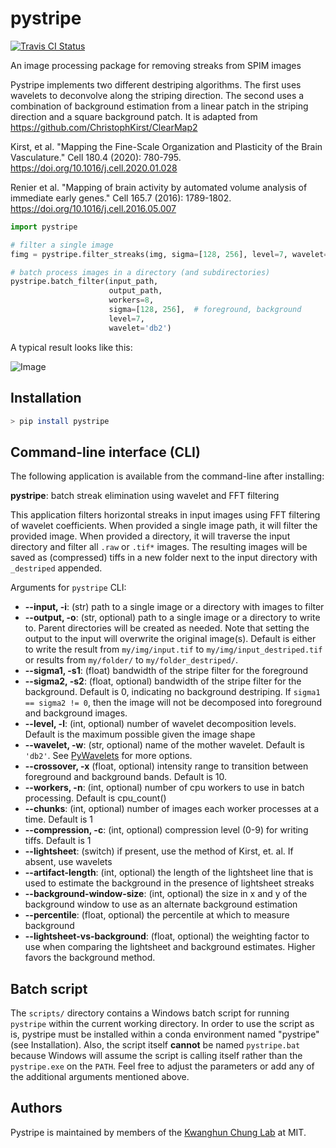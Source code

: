 # pystripe

[![Travis CI Status](https://travis-ci.org/chunglabmit/pystripe.svg?branch=master)](https://travis-ci.org/chunglabmit/pystripe)

An image processing package for removing streaks from SPIM images

Pystripe implements two different destriping algorithms. The first uses
wavelets to deconvolve along the striping direction. The second uses a
combination of background estimation from a linear patch in the striping
direction and a square background patch. It is adapted
from https://github.com/ChristophKirst/ClearMap2

Kirst, et al. "Mapping the Fine-Scale Organization and Plasticity of the Brain Vasculature." 
Cell 180.4 (2020): 780-795.
https://doi.org/10.1016/j.cell.2020.01.028

Renier et al. "Mapping of brain activity by automated volume analysis of immediate early genes."
Cell 165.7 (2016): 1789-1802.
https://doi.org/10.1016/j.cell.2016.05.007


```python
import pystripe

# filter a single image
fimg = pystripe.filter_streaks(img, sigma=[128, 256], level=7, wavelet='db2')

# batch process images in a directory (and subdirectories)
pystripe.batch_filter(input_path, 
                      output_path,
                      workers=8, 
                      sigma=[128, 256],  # foreground, background 
                      level=7, 
                      wavelet='db2')
```

A typical result looks like this:

![Image](./demo/result.jpg?raw=true)

## Installation

```bash
> pip install pystripe
```

## Command-line interface (CLI)

The following application is available from the command-line
after installing:

**pystripe**: batch streak elimination using wavelet and FFT filtering

This application filters horizontal streaks in input images using FFT filtering
of wavelet coefficients. When provided a single image path, it will filter the
provided image. When provided a directory, it will traverse the input directory
and filter all `.raw` or `.tif*` images. The resulting images will be saved
as (compressed) tiffs in a new folder next to the input directory with `_destriped`
appended.

Arguments for `pystripe` CLI:

* **--input, -i**: (str) path to a single image or a directory with images to filter
* **--output, -o**: (str, optional) path to a single image or a directory to write to.
Parent directories will be created as needed. Note that setting the output to the input
will overwrite the original image(s). Default is either to write the result from `my/img/input.tif` to
`my/img/input_destriped.tif` or results from `my/folder/` to `my/folder_destriped/`. 
* **--sigma1, -s1**: (float) bandwidth of the stripe filter for the foreground
* **--sigma2, -s2**: (float, optional) bandwidth of the stripe filter for the background. 
Default is 0, indicating no background destriping. 
If `sigma1 == sigma2 != 0`, then the image will not be decomposed into foreground and background images.
* **--level, -l**: (int, optional) number of wavelet decomposition levels. Default is the maximum
possible given the image shape
* **--wavelet, -w**: (str, optional) name of the mother wavelet. Default is `'db2'`. 
See [PyWavelets](https://pywavelets.readthedocs.io/en/latest/) for more options.
* **--crossover, -x** (float, optional) intensity range to transition between foreground and background bands.
Default is 10.
* **--workers, -n**: (int, optional) number of cpu workers to use in batch processing. Default is cpu_count()
* **--chunks**: (int, optional) number of images each worker processes at a time. Default is 1
* **--compression, -c**: (int, optional) compression level (0-9) for writing tiffs. Default is 1
* **--lightsheet**: (switch) if present, use the method of Kirst, et. al.
If absent, use wavelets
* **--artifact-length**: (int, optional) the length of the lightsheet line that
is used to estimate the background in the presence of lightsheet streaks
* **--background-window-size**: (int, optional) the size in x and y of the
background window to use as an alternate background estimation
* **--percentile**: (float, optional) the percentile at which to measure
background
* **--lightsheet-vs-background**: (float, optional) the weighting factor
to use when comparing the lightsheet and background estimates. Higher
favors the background method.

## Batch script

The `scripts/` directory contains a Windows batch script for running `pystripe` within the
current working directory. In order to use the script as is, pystripe must be installed within a conda environment
named "pystripe" (see Installation). Also, the script itself **cannot** be named `pystripe.bat` because Windows will assume the script is calling itself rather than the `pystripe.exe` on the
`PATH`. Feel free to adjust the parameters or add any of the additional arguments mentioned above.

## Authors
Pystripe is maintained by members of the [Kwanghun Chung Lab](http://www.chunglab.org/) at MIT.
